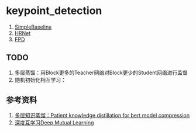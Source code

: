 # keypoint_detection

1. [SimpleBaseline](https://github.com/microsoft/human-pose-estimation.pytorch)
2. [HRNet](https://github.com/leoxiaobin/deep-high-resolution-net.pytorch)
3. [FPD](https://github.com/ilovepose/fast-human-pose-estimation.pytorch)





## TODO

1. 多层蒸馏：用Block更多的Teacher网络对Block更少的Student网络进行监督
2. 随机初始化相互学习：





## 参考资料

1. [多层知识蒸馏：Patient knowledge distillation for bert model compression](https://arxiv.org/abs/1908.09355)
2. [深度互学习Deep Mutual Learning](https://github.com/YingZhangDUT/Deep-Mutual-Learning)



